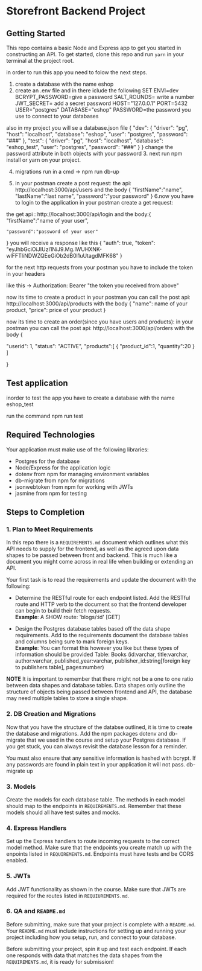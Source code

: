 # Storefront Backend Project

## Getting Started

This repo contains a basic Node and Express app to get you started in constructing an API. To get started, clone this repo and run `yarn` in your terminal at the project root.

in order to run this app you need to folow the next steps.

1. create a database with the name eshop
2. create an .env file and in there iclude the following
   SET ENVI=dev
   BCRYPT_PASSWORD=give a password
   SALT_ROUNDS= write a number
   JWT_SECRET= add a secret password
   HOST="127.0.0.1"
   PORT=5432
   USER="postgres"
   DATABASE="eshop"
   PASSWORD=the password you use to connect to your databases

also in my project you will se a database.json file
{
"dev": {
"driver": "pg",
"host": "localhost",
"database": "eshop",
"user": "postgres",
"password": "###"
},
"test": {
"driver": "pg",
"host": "localhost",
"database": "eshop_test",
"user": "postgres",
"password": "###"
}
}
change the password attribute in both objects with your password 3. next run npm install or yarn on your project.

4. migrations run in a cmd -> npm run db-up

5. in your postman create a post request:
   the api: http://localhost:3000/api/users
   and the body {
   "firstName":"name",
   "lastName":"last name",
   "password":"your password"
   }
   6.now you have to login to the application
   in your postman create a get request:

the get api : http://localhost:3000/api/login
and the body:{
"firstName":"name of your user",

    "password":"password of your user"

}
you will receive a response like this
{
"auth": true,
"token": "eyJhbGciOiJIUzI1NiJ9.Mg.lWUHXNK-wlFFTIiNDWZQEeGiOb2dB0l1uUtagdMFK68"
}

for the next http requests from your postman you have to include the token in your headers

like this -> Authorization: Bearer "the token you received from above"

now its time to create a product
in your postman you can call the post api: http://localhost:3000/api/products
with the body
{
"name": name of your product,
"price": price of your product
}

now its time to create an order(since you have users and products):
in your postman you can call the post api: http://localhost:3000/api/orders
with the body
{

"userid": 1,
"status": "ACTIVE",
"products":[
{
"product_id":1,
"quantity":20
}
]

}

## Test application

inorder to test the app you have to create a database with the name eshop_test

run the command npm run test

## Required Technologies

Your application must make use of the following libraries:

- Postgres for the database
- Node/Express for the application logic
- dotenv from npm for managing environment variables
- db-migrate from npm for migrations
- jsonwebtoken from npm for working with JWTs
- jasmine from npm for testing

## Steps to Completion

### 1. Plan to Meet Requirements

In this repo there is a `REQUIREMENTS.md` document which outlines what this API needs to supply for the frontend, as well as the agreed upon data shapes to be passed between front and backend. This is much like a document you might come across in real life when building or extending an API.

Your first task is to read the requirements and update the document with the following:

- Determine the RESTful route for each endpoint listed. Add the RESTful route and HTTP verb to the document so that the frontend developer can begin to build their fetch requests.  
  **Example**: A SHOW route: 'blogs/:id' [GET]

- Design the Postgres database tables based off the data shape requirements. Add to the requirements document the database tables and columns being sure to mark foreign keys.  
  **Example**: You can format this however you like but these types of information should be provided
  Table: Books (id:varchar, title:varchar, author:varchar, published_year:varchar, publisher_id:string[foreign key to publishers table], pages:number)

**NOTE** It is important to remember that there might not be a one to one ratio between data shapes and database tables. Data shapes only outline the structure of objects being passed between frontend and API, the database may need multiple tables to store a single shape.

### 2. DB Creation and Migrations

Now that you have the structure of the databse outlined, it is time to create the database and migrations. Add the npm packages dotenv and db-migrate that we used in the course and setup your Postgres database. If you get stuck, you can always revisit the database lesson for a reminder.

You must also ensure that any sensitive information is hashed with bcrypt. If any passwords are found in plain text in your application it will not pass.
db-migrate up

### 3. Models

Create the models for each database table. The methods in each model should map to the endpoints in `REQUIREMENTS.md`. Remember that these models should all have test suites and mocks.

### 4. Express Handlers

Set up the Express handlers to route incoming requests to the correct model method. Make sure that the endpoints you create match up with the enpoints listed in `REQUIREMENTS.md`. Endpoints must have tests and be CORS enabled.

### 5. JWTs

Add JWT functionality as shown in the course. Make sure that JWTs are required for the routes listed in `REQUIUREMENTS.md`.

### 6. QA and `README.md`

Before submitting, make sure that your project is complete with a `README.md`. Your `README.md` must include instructions for setting up and running your project including how you setup, run, and connect to your database.

Before submitting your project, spin it up and test each endpoint. If each one responds with data that matches the data shapes from the `REQUIREMENTS.md`, it is ready for submission!
